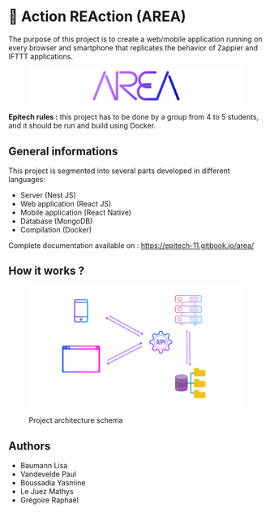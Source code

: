 # 🔗 Action REAction (AREA)

The purpose of this project is to create a web/mobile application running on every browser and smartphone that replicates the behavior of Zappier and IFTTT applications.





<figure><img src=".gitbook/assets/logo.png" alt=""><figcaption></figcaption></figure>


**Epitech rules :** this project has to be done by a group from 4 to 5 students, and  it should be run and build using Docker.


## General informations

This project is segmented into several parts developed in different languages:

* Server (Nest JS)
* Web application (React JS)
* Mobile application (React Native)
* Database (MongoDB)
* Compilation (Docker)

Complete documentation available on : https://epitech-11.gitbook.io/area/

## How it works ?

<figure><img src=".gitbook/assets/schema (2).png" alt=""><figcaption><p>Project architecture schema</p></figcaption></figure>


## Authors

* Baumann Lisa
* Vandevelde Paul
* Boussadia Yasmine
* Le Juez Mathys
* Grégoire Raphaël
